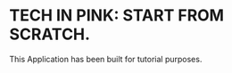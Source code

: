 TECH IN PINK: START FROM SCRATCH.
================================

This Application has been built for tutorial purposes. 

